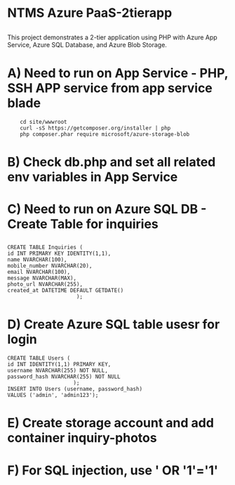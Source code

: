 # NTMS Azure PaaS-2tierapp 
## 
This project demonstrates a 2-tier application using PHP with Azure App Service, Azure SQL Database, and Azure Blob Storage.
# A) Need to run on App Service - PHP, SSH APP service from app service blade
        cd site/wwwroot
        curl -sS https://getcomposer.org/installer | php
        php composer.phar require microsoft/azure-storage-blob

# B) Check db.php and set all related env variables in App Service


# C) Need to run on Azure SQL DB - Create Table for inquiries
## 
    CREATE TABLE Inquiries (
    id INT PRIMARY KEY IDENTITY(1,1),
    name NVARCHAR(100),
    mobile_number NVARCHAR(20),
    email NVARCHAR(100),
    message NVARCHAR(MAX),
    photo_url NVARCHAR(255),
    created_at DATETIME DEFAULT GETDATE()
                          );

# D) Create Azure SQL table usesr for login
    CREATE TABLE Users (
    id INT IDENTITY(1,1) PRIMARY KEY,
    username NVARCHAR(255) NOT NULL,
    password_hash NVARCHAR(255) NOT NULL
                         );
    INSERT INTO Users (username, password_hash) 
    VALUES ('admin', 'admin123');

# E) Create storage account and add container inquiry-photos
# F) For SQL injection, use ' OR '1'='1'
